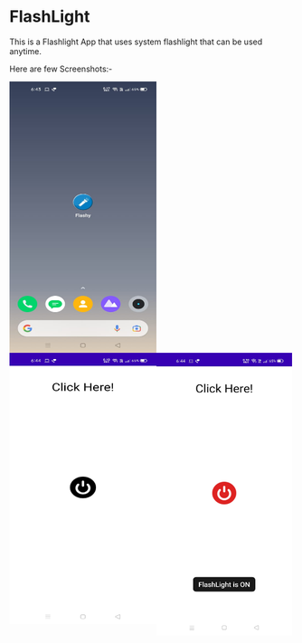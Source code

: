 # FlashLight
This is a Flashlight App that uses system flashlight that can be used anytime.


Here are few Screenshots:-


<a href="url"><img src="https://github.com/Jaskaran-1914294/FlashLight/blob/master/Img/Main.jpg" align="left" height="480" width="260" ></a>
<a href="url"><img src="https://github.com/Jaskaran-1914294/FlashLight/blob/master/Img/off.jpg" align="left" height="480" width="260" ></a>
<a href="url"><img src="https://github.com/Jaskaran-1914294/FlashLight/blob/master/Img/on.jpg" align="left" height="500" width="240" ></a>

